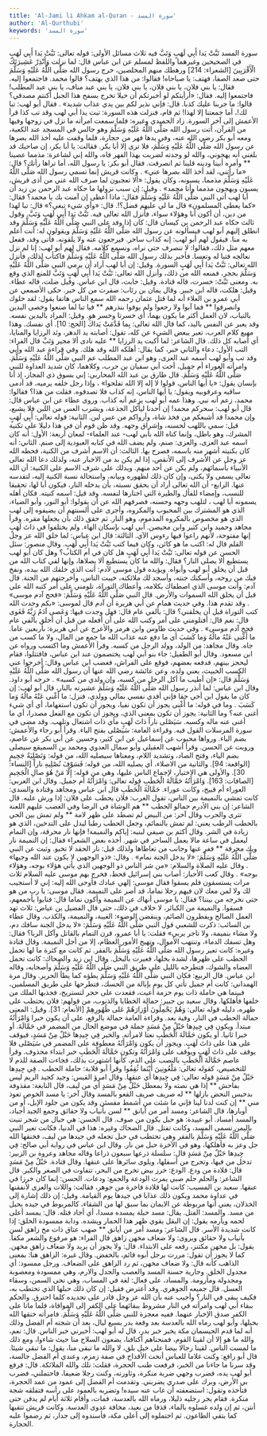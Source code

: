 ```yaml
---
title: 'Al-Jami li Ahkam al-Quran - سورة المسد'
author: 'Al-Qurthubi'
keywords: 'سورة المسد'
---
```


سورة المسد
تَبَّتْ يَدا أَبِي لَهَبٍ وَتَبَّ
فيه ثلاث مسائل الأولى: قوله تعالى:
تَبَّتْ يَدا أَبِي لَهَبٍ
في الصحيحين وغيرهما واللفظ لمسلم عن ابن عباس قال: لما نزلت
وَأَنْذِرْ عَشِيرَتَكَ الْأَقْرَبِينَ
[الشعراء: 214] ورهطك منهم المخلصين، خرج رسول الله صَلَّى اللَّهُ عَلَيْهِ وَسَلَّمَ حتى صعد الصفا، فهتف: يا صباحاه! فقالوا: من هذا الذي يهتف؟ قالوا محمد. فاجتمعوا إليه. فقال: يا بني فلان، يا بني فلان، يا بني فلان، يا بني عبد مناف، يا بني عبد المطلب! فاجتمعوا إليه. فقال:
«أرأيتكم لو أخبرتكم أن خيلا تخرج بسفح هذا الجبل أكنتم مصدقي؟ قالوا: ما جربنا عليك كذبا. قال: فإني نذير لكم بين يدي عذاب شديد»
. فقال أبو لهب: تبا لك!، أما جمعتنا إلا لهذا! ثم قام، فنزلت هذه السورة: تبت يدا أبي لهب وقد تب كذا قرأ الأعمش إلى آخر السورة. زاد الحميدي وغيره: فلما سمعت امرأته ما نزل في زوجها وفيها من القرآن، أتت رسول الله صَلَّى اللَّهُ عَلَيْهِ وَسَلَّمَ وهو جالس في المسجد عند الكعبة، ومعه أبو بكر رضي الله عنه، وفي يدها فهر من حجارة، فلما وقفت عليه أخذ الله بصرها عن رسول الله صَلَّى اللَّهُ عَلَيْهِ وَسَلَّمَ، فلا ترى إلا أبا بكر. فقالت: يا أبا بكر، إن صاحبك قد بلغني أنه يهجوني، والله لو وجدته لضربت بهذا الفهر فاه، والله إني لشاعرة:
مذمما عصينا ** وأمره أبينا
ودينه قلينا
ثم انصرفت. فقال أبو بكر: يا رسول الله، أما تراها رأتك؟ قال:
«ما رأتني، لقد أخذ الله بصرها عني»
. وكانت قريش إنما تسمي رسول الله صَلَّى اللَّهُ عَلَيْهِ وَسَلَّمَ مذمما، يسبونه، وكان يقول:
«ألا تعجبون لما صرف الله عني من أذى قريش، يسبون ويهجون مذمما وأنا محمد»
.
وقيل: إن سبب نزولها ما حكاه عبد الرحمن بن زيد أن أبا لهب أتى النبي صَلَّى اللَّهُ عَلَيْهِ وَسَلَّمَ فقال: ماذا أعطى إن آمنت بك يا محمد؟ فقال:
«كما يعطى المسلمون»
قال ما لي عليهم فضل؟!. قال:
«وأي شيء تبغي؟»
قال: تبا لهذا من دين، أن أكون أنا وهؤلاء سواء، فأنزل الله تعالى فيه. تَبَّتْ يَدا أَبِي لَهَبٍ وَتَبَّ. وقول ثالث حكاه عبد الرحمن بن كيسان قال: كان إذا وفد على النبي صَلَّى اللَّهُ عَلَيْهِ وَسَلَّمَ وقد انطلق إليهم أبو لهب فيسألونه عن رسول الله صَلَّى اللَّهُ عَلَيْهِ وَسَلَّمَ ويقولون له: أنت أعلم به منا. فيقول لهم أبو لهب: إنه كذاب ساحر. فيرجعون عنه ولا يلقونه. فأتى وفد، ففعل معهم مثل ذلك، فقالوا: لا ننصرف حتى نراه، ونسمع كلامه. فقال لهم أبو لهب: إنا لم نزل نعالجه فتبا له وتعسا. فأخبر بذلك رسول الله صَلَّى اللَّهُ عَلَيْهِ وَسَلَّمَ فاكتأب لذلك، فأنزل الله تعالى:
تَبَّتْ يَدا أَبِي لَهَبٍ
السورة.
وقيل: إن أبا لهب أراد أن يرمي النبي صَلَّى اللَّهُ عَلَيْهِ وَسَلَّمَ بحجر، فمنعه الله من ذلك، وأنزل الله تعالى:
تَبَّتْ يَدا أَبِي لَهَبٍ وَتَبَّ
للمنع الذي وقع به. ومعنى تَبَّتْ: خسرت، قاله قتادة.
وقيل: خابت، قال ابن عباس. وقيل ضلت، قاله عطاء.
وقيل: هلكت، قاله ابن جبير.
وقال يمان بن رئاب: صفرت من كل خبر. حكى الأصمعي عن أبي عمرو بن العلاء أنه لما قتل عثمان رحمه الله سمع الناس هاتفا يقول:
لقد خلوك وانصرفوا ** فما آبوا ولا رجعوا
ولم يوفوا بنذرهم ** فيا تبا لما صنعوا
وخصى اليدين بالتباب، لان العمل أكثر ما يكون بهما، أي خسرتا وخسر هو.
وقيل: المراد باليدين نفسه. وقد يعبر عن النفس باليد، كما قال الله تعالى:
بِما قَدَّمَتْ يَداكَ
[الحج: 10].
أي نفسك. وهذا مهيع كلام العرب، تعبر ببعض الشيء عن كله، تقول: أصابته يد الدهر، وئد الرزايا والمنايا، أي أصابه كل ذلك. قال الشاعر:
لما أكبت يد الرزايا ** عليه نادى ألا مجير
وَتَبَّ قال الفراء: التب الأول: دعاء والثاني خبر، كما يقال: أهلكه الله وقد هلك.
وفي قراءة عبد الله وأبي
وقد تب
وأبو لهب أسمه عبد العزى، وهو ابن عبد المطلب عم النبي صَلَّى اللَّهُ عَلَيْهِ وَسَلَّمَ. وامرأته العوراء أم جميل، أخت أبي سفيان بن حرب، وكلاهما، كان شديد العداوة للنبي صَلَّى اللَّهُ عَلَيْهِ وَسَلَّمَ. قال طارق بن عبد الله المحاربي: إني بسوق ذي المجاز، إذ أنا بإنسان يقول:
«يا أيها الناس، قولوا لا إله إلا الله تفلحوا»
، وإذا رجل خلفه يرميه، قد أدمى ساقيه وعرقوبيه ويقول: يا أيها الناس، إنه كذاب فلا تصدقوه. فقلت من هذا؟ فقالوا: محمد، زعم أنه نبي. وهذا عمه أبو لهب يزعم أنه كذاب.
وروى عطاء عن ابن عباس قال: قال أبو لهب: سحركم محمد! إن أحدنا ليأكل الجذعة، ويشرب العس من اللبن فلا يشبع، وإن محمدا قد أشبعكم من فخذ شاة، وأرواكم من عس لبن.
الثانية: قوله تعالى:
أَبِي لَهَبٍ
قيل: سمي باللهب لحسنه، وإشراق وجهه. وقد ظن قوم أن في هذا دليلا على تكنية المشرك، وهو باطل، وإنما كناه الله بأبي لهب- عند العلماء- لمعان أربعة: الأول: أنه كان اسمه عبد العزى، والعزى: صنم، ولم يضف الله في كتابه العبودية إلى صنم.
الثاني: أنه كان بكنيته أشهر منه باسمه، فصرح بها.
الثالث: أن الاسم أشرف من الكنية، فحطه الله عز وجل عن الأشرف إلى الأنقص، إذا لم يكن بد من الاخبار عنه، ولذلك دعا الله تعالى الأنبياء بأسمائهم، ولم يكن عن أحد منهم. ويدلك على شرف الاسم على الكنية: أن الله تعالى يسمى ولا يكنى، وإن كان ذلك لظهوره وبيانه، واستحالة نسبة الكنية إليه، لتقدسه عنها.
الرابع- أن الله تعالى أراد أن يحقق نسبته، بأن يدخله النار، فيكون أبا لها، تحقيقا للنسب، وإمضاء للفأل والطيرة التي اختارها لنفسه. وقد قيل: اسمه كنيته. فكان أهله يسمونه
أبا لهب
، لتلهب وجهه وحسنه، فصرفهم الله عن أن يقولوا: أبو النور، وأبو الضياء، الذي هو المشترك بين المحبوب والمكروه، وأجرى على ألسنتهم أن يضيفوه إلى
لهب
الذي هو مخصوص بالمكروه المذموم، وهو النار. ثم حقق ذلك بأن يجعلها مقره. وقرأ مجاهد وحميد وابن كثير وابن محيصن.
أبي لهب
بإسكان الهاء. ولم يختلفوا في ذاتَ لَهَبٍ إنها مفتوحة، لأنهم راعوا فيها رءوس الآي.
الثالثة: قال ابن عباس: لما خلق الله عز وجل القلم قال له: اكتب ما هو كائن، وكان فيما كتب تَبَّتْ يَدا أَبِي لَهَبٍ.
وقال منصور: سئل الحسن عن قوله تعالى:
تَبَّتْ يَدا أَبِي لَهَبٍ
هل كان في أم الكتاب؟ وهل كان أبو لهب يستطيع ألا يصلى النار؟ فقال: والله ما كان يستطيع ألا يصلاها، وإنها لفي كتاب الله من قبل أن يخلق أبو لهب وأبواه. ويؤيده قول موسى لآدم: أنت الذي خلقك الله بيده، ونفخ فيك من روحه، وأسكنك جنته، وأسجد لك ملائكته، خيبت الناس، وأخرجتهم من الجنة. قال آدم: وأنت موسى الذي اصطفاك بكلامه، وأعطاك التوراة، تلومني على أمر كتبه الله علي قبل أن يخلق الله السموات والأرض. قال النبي صَلَّى اللَّهُ عَلَيْهِ وَسَلَّمَ:
«فحج آدم موسى»
. وقد تقدم هذا.
وفي حديث همام عن أبي هريرة أن آدم قال لموسى:
«بكم وجدت الله كتب التوراة قبل أن يخلقني؟ قال: بألفي عام قال: فهل وجدت فيها: وَعَصى آدَمُ رَبَّهُ فَغَوى قال: نعم قال: أفتلومني على أمر وكتب الله على أن أفعله من قبل أن أخلق بألفي عام فحج آدم موسى»
.
وفي حديث طاوس وابن هرمز والأعرج عن أبي هريرة: بأربعين عاما.
ما أَغْنى عَنْهُ مالُهُ وَما كَسَبَ
أي ما دفع عنه عذاب الله ما جمع من المال، ولا ما كسب من جاه.
وقال مجاهد: من الولد، وولد الرجل من كسبه. وقرأ الأعمش
وما اكتسب
ورواه عن ابن مسعود.
وقال أبو الطفيل: جاء بنو أبي لهب يختصمون عند ابن عباس، فاقتتلوا، فقام ليحجز بينهم، فدفعه بعضهم، فوقع على الفراش، فغضب ابن عباس وقال: أخرجوا عني الكسب الخبيث، يعني ولده. وعن عائشة رضي الله عنها أن رسول الله صَلَّى اللَّهُ عَلَيْهِ وَسَلَّمَ قال:
«إن أطيب ما أكل الرجل من كسبه، وإن ولدي من كسبه»
. خرجه أبو داود.
وقال ابن عباس: لما أنذر رسول الله صَلَّى اللَّهُ عَلَيْهِ وَسَلَّمَ عشيرته بالنار، قال أبو لهب: إن كان ما يقول ابن أخي حقا فإني أفدي نفسي بمالي وولدي، فنزل:
ما أَغْنى عَنْهُ مالُهُ وَما كَسَبَ
. وما في قوله:
ما أَغْنى
يجوز أن تكون نفيا، ويجوز أن تكون استفهاما، أي أي شيء أغنى عنه؟ وما الثانية: يجوز أن تكون بمعنى الذي، ويجوز أن تكون مع الفعل مصدرا، أي ما أغنى عنه ماله وكسبه.
سَيَصْلى ناراً ذاتَ لَهَبٍ
مأي ذات اشتعال وتلهب. وقد مضى في سورة المرسلات القول فيه. وقراءة العامة:
سَيَصْلى
بفتح الياء. وقرأ أبو رجاء والأعمش: بضم الياء. ورواها محبوب عن إسماعيل عن ابن كثير، وحسين عن أبي بكر عن عاصم، ورويت عن الحسن. وقرأ أشهب العقيلي وأبو سمال العدوي ومحمد بن السميقع
سيصلى
بضم الياء، وفتح الصاد، وتشديد اللام، ومعناها سيصليه الله، من قوله:
وَتَصْلِيَةُ جَحِيمٍ
[الواقعة: 94]. والثانية من الاصلاء، أي يصليه الله، من قوله:
فَسَوْفَ نُصْلِيهِ ناراً
[النساء: 30]. والأولى هي الاختيار، لإجماع الناس عليها، وهي من قوله:
إِلَّا مَنْ هُوَ صالِ الْجَحِيمِ
[الصافات: 163].
وَامْرَأَتُهُ حَمَّالَةَ الْحَطَبِ
قوله تعالى:
وَامْرَأَتُهُ
أم جميل.
وقال ابن العربي: العوراء أم قبيح، وكانت عوراء.
حَمَّالَةَ الْحَطَبِ
قال ابن عباس ومجاهد وقتادة والسدي: كانت تمشي بالنميمة بين الناس، تقول العرب: فلان يحطب على فلان: إذا ورش عليه. قال الشاعر:
إن بني الأدرم حمالو الحطب ** هم الوشاة في الرضا وفي الغضب
عليهم اللعنة تترى والحرب
وقال آخر:
من البيض لم تصطد على ظهر لامة ** ولم تمش بين الحي بالحطب الرطب
يعني: لم تمش بالنمائم، وجعل الحطب رطبا ليدل على التدخين، الذي هو زيادة في الشر.
وقال أكثم بن صيفي لبنيه: إياكم والنميمة! فإنها نار محرقة، وإن النمام ليعمل في ساعة مالا يعمل الساحر في شهر. أخذه بعض الشعراء فقال:
إن النميمة نار ويك محرقة ** ففر عنها وجانب من تعاطاها
ولذلك قيل: نار الحقد لا تخبو. وثبت عن النبي صَلَّى اللَّهُ عَلَيْهِ وَسَلَّمَ:
«لا يدخل الجنة نمام»
. وقال:
«ذو الوجهين لا يكون عند الله وجيها»
.
وقال عليه الصلاة والسلام:
«من شر الناس ذو الوجهين الذي يأتي هؤلاء بوجه، وهؤلاء بوجه»
.
وقال كعب الأحبار: أصاب بني إسرائيل قحط، فخرج بهم موسى عليه السلام ثلاث مرات يستسقون فلم يسقوا فقال موسى: إلهي عبادك فأوحى الله إليه: إني لا أستجيب لك ولا لمن معك لان فيهم رجلا نماما، قد أصر على النميمة. فقال موسى: يا رب من هو حتى نخرجه من بيننا؟ فقال: يا موسى أنهاك عن النميمة وأكون نماما قال: فتابوا بأجمعهم، فسقوا. والنميمة من الكبائر، لا خلاف في ذلك، حتى قال الفضيل بن عياض: ثلاث تهد العمل الصالح ويفطرون الصائم، وينقضن الوضوء: الغيبة، والنميمة، والكذب.
وقال عطاء بن السائب: ذكرت للشعبي قول النبي صَلَّى اللَّهُ عَلَيْهِ وَسَلَّمَ:
«لا يدخل الجنة سافك دم، ولا مشاء بنميمة، ولا تاجر يربي»
فقلت: يا أبا عمرو، قرن النمام بالقاتل وآكل الربا؟ فقال: وهل تسفك الدماء، وتنتهب الأموال، وتهيج الأمور العظام، إلا من أجل النميمة.
وقال قتادة وغيره: كانت تعير رسول الله صَلَّى اللَّهُ عَلَيْهِ وَسَلَّمَ بالفقر. ثم كانت مع كثرة ما لها تحمل الحطب على ظهرها، لشدة بخلها، فعيرت بالبخل.
وقال ابن زيد والضحاك: كانت تحمل العضاه والشوك، فتطرحه بالليل على طريق النبي صَلَّى اللَّهُ عَلَيْهِ وَسَلَّمَ وأصحابه، وقاله ابن عباس. قال الربيع: فكان النبي صَلَّى اللَّهُ عَلَيْهِ وَسَلَّمَ يطؤه كما يطأ الحرير.
وقال مرة الهمداني: كانت أم جميل تأتي كل يوم بإبالة من الحسك، فتطرحها على طريق المسلمين، فبينما هي حاملة ذات يوم حزمة أعيت، فقعدت على حجر لتستريح، فجذبها الملك من خلفها فأهلكها.
وقال سعيد بن جبير: حمالة الخطايا والذنوب، من قولهم: فلان يحتطب على ظهره، دليله قوله تعالى:
وَهُمْ يَحْمِلُونَ أَوْزارَهُمْ عَلى ظُهُورِهِمْ
[الأنعام: 31].
وقيل: المعنى حمالة الحطب في النار، وفية بعد. وقراءة العامة
حمالة
بالرفع، على أن يكون خبرا وَامْرَأَتُهُ مبتدأ. ويكون فِي جِيدِها حَبْلٌ مِنْ مَسَدٍ جملة في موضع الحال من المضمر في حَمَّالَةَ. أو خبرا ثانيا. أو يكون حَمَّالَةَ الْحَطَبِ نعتا لامرأته. والخبر فِي جِيدِها حَبْلٌ مِنْ مَسَدٍ، فيوقف على هذا على ذاتَ لَهَبٍ. ويجوز أن يكون وَامْرَأَتُهُ معطوفة على المضمر في سَيَصْلى فلا يوقف على ذاتَ لَهَبٍ ويوقف على وَامْرَأَتُهُ وتكون حَمَّالَةَ الْحَطَبِ خبر ابتداء محذوف. وقرأ عاصم حَمَّالَةَ الْحَطَبِ بالنصب على الذم، كأنها اشتهرت بذلك، فجاءت الصفة للذم لا للتخصيص، كقوله تعالى:
مَلْعُونِينَ أَيْنَما ثُقِفُوا
وقرأ أبو قلابة:
حاملة الحطب
.
فِي جِيدِها حَبْلٌ مِنْ مَسَدٍ
قوله تعالى:
فِي جِيدِها
أي عنقها.
وقال امرؤ القيس:
وجيد كجيد الريم ليس بفاحش ** إذا هي نصته ولا بمعطل
حَبْلٌ مِنْ مَسَدٍ أي من ليف، قال النابغة:
مقذوفة بدخيس النحض بازلها ** له صريف صريف القعو بالمسد
وقال آخر:
يا مسد الخوص تعوذ مني ** إن كنت لدنا لينا فإني
ما شئت من أشمط مقسئن
وقد يكون من جلود الإبل، أو من أوبارها، قال الشاعر:
ومسد أمر من أيانق ** لسن بأنياب ولا حقائق
وجمع الجيد أجياد، والمسد أمساد. أبو عبيدة: هو حبل يكون من صوف. قال الحسن: هي حبال من شجر تنبت باليمن تسمى المسد، وكانت تفتل. قال الضحاك وغيره: هذا في الدنيا، فكانت تعير النبي صَلَّى اللَّهُ عَلَيْهِ وَسَلَّمَ بالفقر وهي تحتطب في حبل تجعله في جيدها من ليف، فخنقها الله جل وعز به فأهلكها، وهو في الآخرة حبل من نار.
وقال ابن عباس في رواية أبي صالح:
فِي جِيدِها حَبْلٌ مِنْ مَسَدٍ
قال: سلسلة ذرعها سبعون ذراعا وقاله مجاهد وعروة بن الزبير: تدخل من فيها، وتحرج من أسفلها، ويلوى سائرها على عنقها.
وقال قتادة.
حَبْلٌ مِنْ مَسَدٍ
قال: قلادة من ودع. الودع: خرز بيض تخرج من البحر، تتفاوت في الصغر والكبر. قال الشاعر:
والحلم حلم صبي يمرث الودعة
والجمع: ودعات. الحسن: إنما كان خرزا في عنقها. سعيد بن المسيب: كانت لها قلادة فاخرة من جوهر، فقالت: واللات والعزى لأنفقنها في عداوة محمد ويكون ذلك عذابا في جيدها يوم القيامة.
وقيل: إن ذلك إشارة إلى الخذلان، يعني أنها مربوطة عن الايمان بما سبق لها من الشقاء، كالمربوط في جيده بحبل من مسد. والمسد: الفتل. يقال: مسد حبلة يمسده مسدا، أي أجاد فتله. قال:
يمسد أعلى لحمه ويأرمه
يقول: إن البقل يقوي ظهر هذا الحمار ويشده. ودابة ممسودة الخلق: إذا كانت شديدة الأسر. قال الشاعر:
ومسد أمر من أيانق ** صهب عتاق ذات مخ زاهق
لسن بأنياب ولا حقائق
ويروى:
ولا ضعاف مخهن زاهق
قال الفراء: هو مرفوع والشعر مكفأ. يقول: بل مخهن مكتنز، رفعه على الابتداء. قال: ولا يجوز أن يريد ولا ضعاف زاهق مخهن. كما لا يجوز أن تقول: مررت برجل أبوه قائم، بالخفض.
وقال غيره: الزاهق هنا: بمعنى الذاهب كأنه قال: ولا ضعاف مخهن، ثم رد الزاهق على الضعاف. ورجل ممسود: أي مجدول الخلق. وجارية حسنة المسد والعصب والجدل والارم، وهي ممسودة ومعصوبة ومجدولة ومأرومة. والمساد، على فعال: لغة في المساب، وهي نحى السمن، وسقاء العسل. قال جميعه الجوهري. وقد أعترض فقيل: إن كان ذلك حبلها الذي تحتطب به، فكيف يبقى في النار؟ وأجيب عنه بأن الله عز وجل قادر على تجديده كلما احترق. والحكم ببقاء أبي لهب وامرأته في النار مشروط ببقائهما على الكفر إلى الموافاة، فلما ماتا على الكفر صدق الإخبار عنهما. ففيه معجزة للنبي صَلَّى اللَّهُ عَلَيْهِ وَسَلَّمَ. فامرأته خنقها الله بحبلها، وأبو لهب رماه الله بالعدسة بعد وقعة بدر بسبع ليال، بعد أن شجته أم الفضل وذلك أنه لما قدم الحيسمان مكة يخبر خبر بدر، قال له أبو لهب: أخبرني خبر الناس. قال: نعم، والله ما هو إلا أن لقينا القوم، فمنحناهم أكتافنا، يضعون السلاح منا حيث شاءوا، ومع ذلك ما لمست الناس. لقينا رجالا بيضا على خيل بلق، لا والله ما تبقى منا، يقول: ما تبقي شيئا. قال أبو رافع: وكنت غلاما للعباس أنحت الأقداح في صفة زمزم، وعندي أم الفضل جالسة، وقد سرنا ما جاءنا من الخبر، فرفعت طنب الحجرة، فقلت: تلك والله الملائكة. قال: فرفع أبو لهب يده، فضرب وجهي ضربة منكرة، وثاورته، وكنت رجلا ضعيفا، فاحتملني، فضرب بي الأرض، وبرك على صدري يضربني. وتقدمت أم الفضل إلى عمود من عمد الحجرة، فتأخذه وتقول: استضعفته أن غاب عنه سيده! وتضربه بالعمود على رأسه فتفلقه شجة منكرة. فقام يجر رجليه ذليلا، ورماه الله بالعدسة، فمات، وأقام ثلاثة أيام لم يدفن حتى أنتن، ثم إن ولده غسلوه بالماء، قذفا من بعيد، مخافة عدوى العدسة. وكانت قريش تتقيها كما يتقي الطاعون. ثم احتملوه إلى أعلى مكة، فأسندوه إلى جدار، ثم رضموا عليه الحجارة.